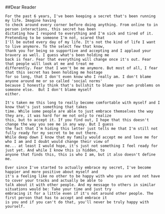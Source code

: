 ##Dear Reader

	For the past 6 years, I've been keeping a secret that's been running my life. Imagine having
	to check around every corner before doing anything. From online to in person interactions, this secret has been
	dictating how I respond to everything and I'm sick and tired of it. Pretending to be someone I'm not, scared that
	I'll be outed every day of my life. It's not the kind of life I want to live anymore. To the select few that know,
	thank you for being so supportive and accepting and I applaud your bravery as well. I guess what's been holding me
	back is fear. Fear that everything will change once it's out. Fear that people will look at me and treat me
	differently. Fear that I won't be me anymore. But most of all, I fear that this secret has been holding me hostage
	for so long, that I don't even know who I really am. I don't blame anyone around me or so called 'social norms'
	because I honestly think that's bullshit to blame your own problems on someone else.  But I don't blame myself
	either.
	
	It's taken me this long to really become comfortable with myself and I know that's just something that takes
	time. While some people are able to just embrace themselves the way they are, it was hard for me not only to realize
	this, but to accept it. If you find out, I hope that this doesn't change the way you see me in any way. But I guess
	the fact that I'm hiding this letter just tells me that I'm still not fully ready for my secret to be out there.
	While deep down I know that my family would accept me and love me for who I am and I doubt would change their view of
	me... at least I would hope, it's just not something I feel ready for just yet. And while I know this is hidden, to
	anyone that finds this, this is who I am, but it also doesn't define me.

	Ever since I've started to actually embrace my secret, I've become happier and more positive about myself and
	it's a feeling like no other to be happy with who you are and not have to cover your tracks and actually be able to
	talk about it with other people. And my message to others in similar situations would be: Take your time and just try
	embracing it for a little even if it's not around other people. The first person that has to accept and embrace it
	is you and if you can't do that, you'll never be truly happy with yourself.
